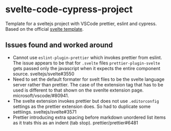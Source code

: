 # svelte-code-cypress-project

Template for a sveltejs project with VSCode prettier, eslint and cypress. Based on the official [svelte template](https://github.com/sveltejs/template).

## Issues found and worked around

- Cannot use `eslint-plugin-prettier` which invokes prettier from eslint. The issue appears to be that for `.svelte` files `prettier-plugin-svelte` gets passed only the javascript when it expects the entire component source. sveltejs/svelte#3550
- Need to set the default formater for svelt files to be the svelte language server rather than prettier. The case of the extension tag that has to be used is different to that shown on the svenlte extension page. microsoft/vscode/#80941.
- The svelte extension invokes prettier but does not use `.editorconfig` settings as the prettier extension does. So had to duplicate some settiings. sveltejs/svelte#3571
- Prettier introducing extra spacing before markdown unordered list items as it trats this as an indent (tab stop). prettier/prettier#6481
